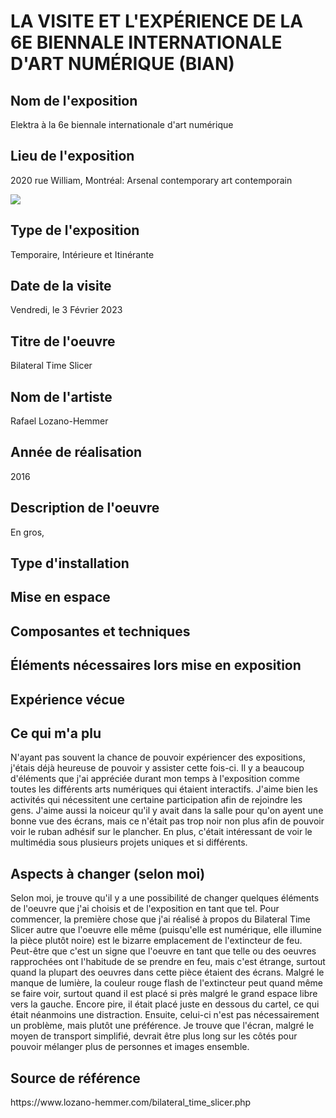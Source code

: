 # LA VISITE ET L'EXPÉRIENCE DE LA 6E BIENNALE INTERNATIONALE D'ART NUMÉRIQUE (BIAN)

<h2>Nom de l'exposition</h2> 
Elektra à la 6e biennale internationale d'art numérique
<h2>Lieu de l'exposition</h2>
2020 rue William, Montréal: Arsenal contemporary art contemporain

![ ](bian_bilateral_time_slicer_camera.jpg)

<h2>Type de l'exposition</h2> 
Temporaire, Intérieure et Itinérante 
<h2>Date de la visite</h2>
Vendredi, le 3 Février 2023
<h2>Titre de l'oeuvre</h2>
Bilateral Time Slicer
<h2>Nom de l'artiste</h2>
Rafael Lozano-Hemmer
<h2>Année de réalisation</h2>
2016
<h2>Description de l'oeuvre</h2>
En gros, 
<h2>Type d'installation</h2>
<h2>Mise en espace</h2>
<h2>Composantes et techniques</h2>
<h2>Éléments nécessaires lors mise en exposition</h2>
<h2>Expérience vécue</h2>
<h2>Ce qui m'a plu</h2>
N'ayant pas souvent la chance de pouvoir expériencer des expositions, j'étais déjà heureuse de pouvoir y assister cette fois-ci. Il y a beaucoup d'éléments que j'ai appréciée durant mon temps à l'exposition comme toutes les différents arts numériques qui étaient interactifs. J'aime bien les activités qui nécessitent une certaine participation afin de rejoindre les gens. J'aime aussi la noiceur qu'il y avait dans la salle pour qu'on ayent une bonne vue des écrans, mais ce n'était pas trop noir non plus afin de pouvoir voir le ruban adhésif sur le plancher. En plus, c'était intéressant de voir le multimédia sous plusieurs projets uniques et si différents.  
<h2>Aspects à changer (selon moi)</h2>
Selon moi, je trouve qu'il y a une possibilité de changer quelques éléments de l'oeuvre que j'ai choisis et de l'exposition en tant que tel. Pour commencer, la première chose que j'ai réalisé à propos du Bilateral Time Slicer autre que l'oeuvre elle même (puisqu'elle est numérique, elle illumine la pièce plutôt noire) est le bizarre emplacement de l'extincteur de feu. Peut-être que c'est un signe que l'oeuvre en tant que telle ou des oeuvres rapprochées ont l'habitude de se prendre en feu, mais c'est étrange, surtout quand la plupart des oeuvres dans cette pièce étaient des écrans. Malgré le manque de lumière, la couleur rouge flash de l'extincteur peut quand même se faire voir, surtout quand il est placé si près malgré le grand espace libre vers la gauche. Encore pire, il était placé juste en dessous du cartel, ce qui était néanmoins une distraction. Ensuite, celui-ci n'est pas nécessairement un problème, mais plutôt une préférence. Je trouve que l'écran, malgré le moyen de transport simplifié, devrait être plus long sur les côtés pour pouvoir mélanger plus de personnes et images ensemble.  
<h2>Source de référence</h2>
https://www.lozano-hemmer.com/bilateral_time_slicer.php



